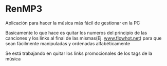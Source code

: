 # RenMP3
Aplicación para hacer la música más fácil de gestionar en la PC

Basicamente lo que hace es quitar los numeros del principio de las canciones y los links al final de las mismas(Ej. www.flowhot.net) para que sean fácilmente manipuladas y ordenadas alfabéticamente

Se está trabajando en quitar los links promocionales de los tags de la música
